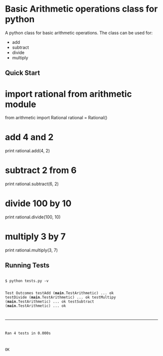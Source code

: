 Basic Arithmetic operations class for python
================================



A python class for basic arithmetic operations. The class can be used for:

* add
* subtract
* divide
* multiply


Quick Start
---------------------

# import rational from arithmetic module

from arithmetic import Rational
rational = Rational()

# add 4 and 2
print rational.add(4, 2)

# subtract 2 from 6
print rational.subtract(6, 2)

# divide 100 by 10
print rational.divide(100, 10)   

# multiply 3 by 7
print rational.multiply(3, 7)


 
Running Tests
---------------------

<code>
$ python tests.py -v

Test Outcomes
testAdd (__main__.TestArithmetic) ... ok
testDivide (__main__.TestArithmetic) ... ok
testMultipy (__main__.TestArithmetic) ... ok
testSubtract (__main__.TestArithmetic) ... ok

----------------------------------------------------------------------
Ran 4 tests in 0.000s

OK
</code>
